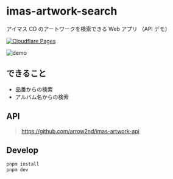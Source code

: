 # imas-artwork-search

アイマス CD のアートワークを検索できる Web アプリ （API デモ）

[![Cloudflare Pages](https://shields.io/badge/Cloudflare%20Pages-deployed-F38020?logo=Cloudflare&style=flat)](https://imas-artwork-search.pages.dev)

![demo](https://user-images.githubusercontent.com/44780846/172312091-1f51cf9c-9a6b-4992-bca7-85e30794e547.png)

## できること

- 品番からの検索
- アルバム名からの検索

## API

> https://github.com/arrow2nd/imas-artwork-api

## Develop

```sh
pnpm install
pnpm dev
```
